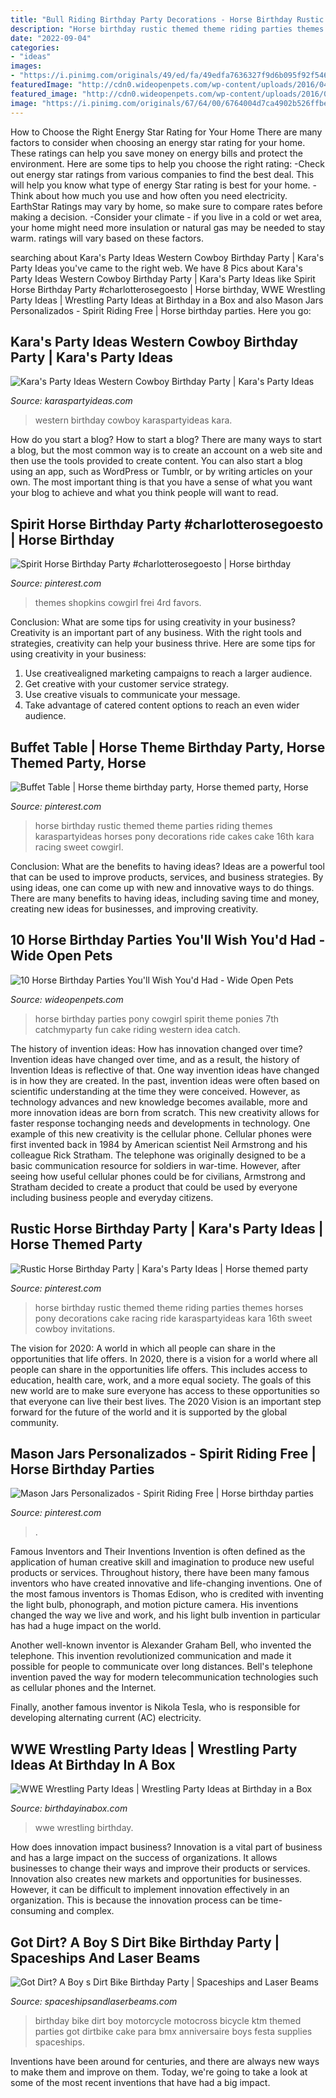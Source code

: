 ```yaml
---
title: "Bull Riding Birthday Party Decorations - Horse Birthday Rustic Themed Theme Riding Parties Themes Horses Pony Decorations Cake Racing Ride Karaspartyideas Kara 16th Sweet Cowboy Invitations"
description: "Horse birthday rustic themed theme riding parties themes horses pony decorations cake racing ride karaspartyideas kara 16th sweet cowboy invitations"
date: "2022-09-04"
categories:
- "ideas"
images:
- "https://i.pinimg.com/originals/49/ed/fa/49edfa7636327f9d6b095f92f546bd75.jpg"
featuredImage: "http://cdn0.wideopenpets.com/wp-content/uploads/2016/04/party-2.jpg"
featured_image: "http://cdn0.wideopenpets.com/wp-content/uploads/2016/04/party-2.jpg"
image: "https://i.pinimg.com/originals/67/64/00/6764004d7ca4902b526ffbe48134baae.jpg"
---
```



How to Choose the Right Energy Star Rating for Your Home
There are many factors to consider when choosing an energy star rating for your home. These ratings can help you save money on energy bills and protect the environment. Here are some tips to help you choose the right rating:
-Check out energy star ratings from various companies to find the best deal. This will help you know what type of energy Star rating is best for your home.
-Think about how much you use and how often you need electricity. EarthStar Ratings may vary by home, so make sure to compare rates before making a decision.
-Consider your climate - if you live in a cold or wet area, your home might need more insulation or natural gas may be needed to stay warm. ratings will vary based on these factors.

	

		
searching about Kara&#039;s Party Ideas Western Cowboy Birthday Party | Kara&#039;s Party Ideas you've came to the right web. We have 8 Pics about Kara&#039;s Party Ideas Western Cowboy Birthday Party | Kara&#039;s Party Ideas like Spirit Horse Birthday Party #charlotterosegoesto | Horse birthday, WWE Wrestling Party Ideas | Wrestling Party Ideas at Birthday in a Box and also Mason Jars Personalizados - Spirit Riding Free | Horse birthday parties. Here you go:
		
    
## Kara&#039;s Party Ideas Western Cowboy Birthday Party | Kara&#039;s Party Ideas

<img loading=lazy src="https://karaspartyideas.com/wp-content/uploads/2017/02/Western-Cowboy-Birthday-Party-via-Karas-Party-Ideas-KarasPartyIdeas.com29.jpeg" onerror="this.onerror=null;this.src='https://tse2.mm.bing.net/th?id=OIP.s2vEVq-L7g5xj-OP0nYiCgHaLH&amp;pid=15.1';" alt="Kara&#039;s Party Ideas Western Cowboy Birthday Party | Kara&#039;s Party Ideas">

_Source: karaspartyideas.com_

>western birthday cowboy karaspartyideas kara. 

	

How do you start a blog?
How to start a blog? There are many ways to start a blog, but the most common way is to create an account on a web site and then use the tools provided to create content. You can also start a blog using an app, such as WordPress or Tumblr, or by writing articles on your own. The most important thing is that you have a sense of what you want your blog to achieve and what you think people will want to read.

    
## Spirit Horse Birthday Party #charlotterosegoesto | Horse Birthday

<img loading=lazy src="https://i.pinimg.com/originals/67/64/00/6764004d7ca4902b526ffbe48134baae.jpg" onerror="this.onerror=null;this.src='https://tse1.mm.bing.net/th?id=OIP.8Hz5_64ksMDHbQn_s0caXQHaJ4&amp;pid=15.1';" alt="Spirit Horse Birthday Party #charlotterosegoesto | Horse birthday">

_Source: pinterest.com_

>themes shopkins cowgirl frei 4rd favors. 

	

Conclusion: What are some tips for using creativity in your business?
Creativity is an important part of any business. With the right tools and strategies, creativity can help your business thrive. Here are some tips for using creativity in your business: 
1. Use creativealigned marketing campaigns to reach a larger audience.
2. Get creative with your customer service strategy.
3. Use creative visuals to communicate your message.
4. Take advantage of catered content options to reach an even wider audience.

    
## Buffet Table | Horse Theme Birthday Party, Horse Themed Party, Horse

<img loading=lazy src="https://i.pinimg.com/originals/49/ed/fa/49edfa7636327f9d6b095f92f546bd75.jpg" onerror="this.onerror=null;this.src='https://tse1.mm.bing.net/th?id=OIP.ruy16XxLftr_fQV1whac_AHaLH&amp;pid=15.1';" alt="Buffet Table | Horse theme birthday party, Horse themed party, Horse">

_Source: pinterest.com_

>horse birthday rustic themed theme parties riding themes karaspartyideas horses pony decorations ride cakes cake 16th kara racing sweet cowgirl. 

	

Conclusion: What are the benefits to having ideas?
Ideas are a powerful tool that can be used to improve products, services, and business strategies. By using ideas, one can come up with new and innovative ways to do things. There are many benefits to having ideas, including saving time and money, creating new ideas for businesses, and improving creativity.

    
## 10 Horse Birthday Parties You&#039;ll Wish You&#039;d Had - Wide Open Pets

<img loading=lazy src="http://cdn0.wideopenpets.com/wp-content/uploads/2016/04/party-2.jpg" onerror="this.onerror=null;this.src='https://tse2.mm.bing.net/th?id=OIP.9xOtogZumMQVSqv4UiIy_AHaLG&amp;pid=15.1';" alt="10 Horse Birthday Parties You&#039;ll Wish You&#039;d Had - Wide Open Pets">

_Source: wideopenpets.com_

>horse birthday parties pony cowgirl spirit theme ponies 7th catchmyparty fun cake riding western idea catch. 

	

The history of invention ideas: How has innovation changed over time?
Invention ideas have changed over time, and as a result, the history of Invention Ideas is reflective of that. One way invention ideas have changed is in how they are created.  In the past, invention ideas were often based on scientific understanding at the time they were conceived. However, as technology advances and new knowledge becomes available, more and more innovation ideas are born from scratch. This new creativity allows for faster response tochanging needs and developments in technology.
One example of this new creativity is the cellular phone. Cellular phones were first invented back in 1984 by American scientist Neil Armstrong and his colleague Rick Stratham. The telephone was originally designed to be a basic communication resource for soldiers in war-time. However, after seeing how useful cellular phones could be for civilians, Armstrong and Stratham decided to create a product that could be used by everyone including business people and everyday citizens.

    
## Rustic Horse Birthday Party | Kara&#039;s Party Ideas | Horse Themed Party

<img loading=lazy src="https://i.pinimg.com/originals/c7/42/d6/c742d62b1f5bedba4385a9b952a571fb.jpg" onerror="this.onerror=null;this.src='https://tse1.mm.bing.net/th?id=OIP.IEgeJK15nVDkUGgOE-iYVwHaLH&amp;pid=15.1';" alt="Rustic Horse Birthday Party | Kara&#039;s Party Ideas | Horse themed party">

_Source: pinterest.com_

>horse birthday rustic themed theme riding parties themes horses pony decorations cake racing ride karaspartyideas kara 16th sweet cowboy invitations. 

	

The vision for 2020: A world in which all people can share in the opportunities that life offers.
In 2020, there is a vision for a world where all people can share in the opportunities life offers. This includes access to education, health care, work, and a more equal society. The goals of this new world are to make sure everyone has access to these opportunities so that everyone can live their best lives. The 2020 Vision is an important step forward for the future of the world and it is supported by the global community.

    
## Mason Jars Personalizados - Spirit Riding Free | Horse Birthday Parties

<img loading=lazy src="https://i.pinimg.com/736x/fe/56/f8/fe56f8cce893321eb5c3beab6b7aa311.jpg" onerror="this.onerror=null;this.src='https://tse1.mm.bing.net/th?id=OIP.tJR2vLMlnYY5ehHCDzLfCwHaFj&amp;pid=15.1';" alt="Mason Jars Personalizados - Spirit Riding Free | Horse birthday parties">

_Source: pinterest.com_

>. 

	

Famous Inventors and Their Inventions
Invention is often defined as the application of human creative skill and imagination to produce new useful products or services. Throughout history, there have been many famous inventors who have created innovative and life-changing inventions.
One of the most famous inventors is Thomas Edison, who is credited with inventing the light bulb, phonograph, and motion picture camera. His inventions changed the way we live and work, and his light bulb invention in particular has had a huge impact on the world.

Another well-known inventor is Alexander Graham Bell, who invented the telephone. This invention revolutionized communication and made it possible for people to communicate over long distances. Bell's telephone invention paved the way for modern telecommunication technologies such as cellular phones and the Internet.

Finally, another famous inventor is Nikola Tesla, who is responsible for developing alternating current (AC) electricity.

    
## WWE Wrestling Party Ideas | Wrestling Party Ideas At Birthday In A Box

<img loading=lazy src="https://birthdayinabox-weblinc.netdna-ssl.com/media/W1siZiIsIjIwMTgvMDgvMDIvMTUvMDEvNDcvNTM3L1dXRXBhcnR5X1BhcnR5VGFibGVfQTEuanBnIl0sWyJwIiwib3B0aW0iXV0/WWEparty_PartyTable_A1.jpg?sha=9efd7d75589352f0" onerror="this.onerror=null;this.src='https://tse4.mm.bing.net/th?id=OIP.XtSAp3053wy0hB05-kqUaAHaDl&amp;pid=15.1';" alt="WWE Wrestling Party Ideas | Wrestling Party Ideas at Birthday in a Box">

_Source: birthdayinabox.com_

>wwe wrestling birthday. 

	

How does innovation impact business?
Innovation is a vital part of business and has a large impact on the success of organizations. It allows businesses to change their ways and improve their products or services. Innovation also creates new markets and opportunities for businesses. However, it can be difficult to implement innovation effectively in an organization. This is because the innovation process can be time-consuming and complex.

    
## Got Dirt? A Boy S Dirt Bike Birthday Party | Spaceships And Laser Beams

<img loading=lazy src="http://spaceshipsandlaserbeams.com/wp-content/uploads/2015/09/dirt-bike-birthday-party-ideas.jpg" onerror="this.onerror=null;this.src='https://tse4.mm.bing.net/th?id=OIP.NiHNz_h--5_9SAYwVLI17AHaLH&amp;pid=15.1';" alt="Got Dirt? A Boy s Dirt Bike Birthday Party | Spaceships and Laser Beams">

_Source: spaceshipsandlaserbeams.com_

>birthday bike dirt boy motorcycle motocross bicycle ktm themed parties got dirtbike cake para bmx anniversaire boys festa supplies spaceships. 

	

Inventions have been around for centuries, and there are always new ways to make them and improve on them. Today, we're going to take a look at some of the most recent inventions that have had a big impact.

